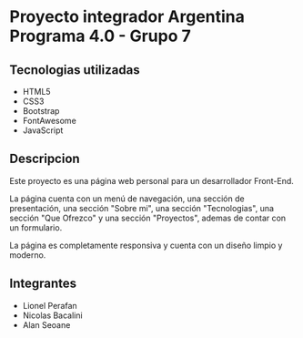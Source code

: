 # Proyecto integrador Argentina Programa 4.0 - Grupo 7

## Tecnologias utilizadas

* HTML5
* CSS3
* Bootstrap
* FontAwesome
* JavaScript

## Descripcion

Este proyecto es una página web personal para un desarrollador Front-End. 

La página cuenta con un menú de navegación, una sección de presentación, una sección "Sobre mi", una sección "Tecnologias", una sección "Que Ofrezco" y una sección "Proyectos", ademas de contar con un formulario. 

La página es completamente responsiva y cuenta con un diseño limpio y moderno.

## Integrantes

* Lionel Perafan
* Nicolas Bacalini
* Alan Seoane
